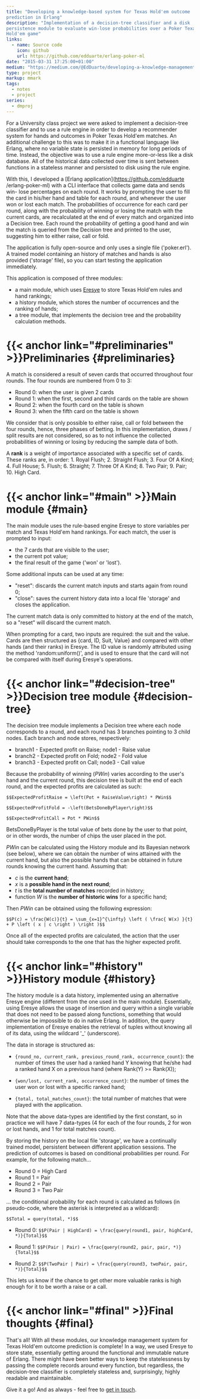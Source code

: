 ```yaml
---
title: "Developing a knowledge-based system for Texas Hold'em outcome
prediction in Erlang"
description: "Implementation of a decision-tree classifier and a disk
persistence module to evaluate win-lose probabilities over a Poker Texas
Hold'em game"
links:
  - name: Source code
    icon: github
    url: https://github.com/edduarte/erlang-poker-ml
date: "2015-03-31 17:25:00+01:00"
medium: "https://medium.com/@EdDuarte/developing-a-knowledge-management-system-for-texas-holdem-outcome-prediction-in-erlang-cf3440ab806b"
type: project
markup: mmark
tags:
  - notes
  - project
series:
  - dmproj
---
```


For a University class project we were asked to implement a decision-tree
classifier and to use a rule engine in order to develop a recommender system for
hands and outcomes in Poker Texas Hold'em matches. An additional challenge to
this was to make it in a functional language like Erlang, where no variable
state is persisted in memory for long periods of time. Instead, the objective
was to use a rule engine more-or-less like a disk database. All of the
historical data collected over time is sent between functions in a stateless
manner and persisted to disk using the rule engine.

With this, I developed a [Erlang application](https://github.com/edduarte
/erlang-poker-ml) with a CLI interface that collects game data and sends win-
lose percentages on each round. It works by prompting the user to fill the card
in his/her hand and table for each round, and whenever the user won or lost each
match. The probabilities of occurrence for each card per round, along with the
probability of winning or losing the match with the current cards, are
recalculated at the end of every match and organized into a Decision tree. Each
round the probability of getting a good hand and win the match is queried from
the Decision tree and printed to the user, suggesting him to either raise, call
or fold.

The application is fully open-source and only uses a single file ('poker.erl').
A trained model containing an history of matches and hands is also provided
('storage' file), so you can start testing the application immediately.

This application is composed of three modules:

- a main module, which uses [Eresye](http://sourceforge.net/projects/eresye/) to
  store Texas Hold'em rules and hand rankings;
- a history module, which stores the number of occurrences and the ranking of
  hands;
- a tree module, that implements the decision tree and the probability
  calculation methods.

# {{< anchor link="#preliminaries" >}}Preliminaries {#preliminaries}

A match is considered a result of seven cards that occurred throughout four
rounds. The four rounds are numbered from 0 to 3:

- Round 0: when the user is given 2 cards
- Round 1: when the first, second and third cards on the table are shown
- Round 2: when the fourth card on the table is shown
- Round 3: when the fifth card on the table is shown

We consider that is only possible to either raise, call or fold between the four
rounds, hence, three phases of betting. In this implementation, draws / split
results are not considered, so as to not influence the collected probabilities
of winning or losing by reducing the sample data of both.

A **rank** is a weight of importance associated with a specific set of cards.
These ranks are, in order: 1. Royal Flush; 2. Straight Flush; 3. Four Of A Kind; 4. Full House; 5. Flush; 6. Straight; 7. Three Of A Kind; 8. Two Pair; 9. Pair; 10. High Card.



# {{< anchor link="#main" >}}Main module {#main}

The main module uses the rule-based engine Eresye to store variables per match
and Texas Hold'em hand rankings. For each match, the user is prompted to input:

- the 7 cards that are visible to the user;
- the current pot value;
- the final result of the game ('won' or 'lost').

Some additional inputs can be used at any time:

- "reset": discards the current match inputs and starts again from round 0;
- "close": saves the current history data into a local file 'storage' and closes
  the application.

The current match data is only committed to history at the end of the match, so
a "reset" will discard the current match.

When prompting for a card, two inputs are required: the suit and the value.
Cards are then structured as {card, ID, Suit, Value} and compared with other
hands (and their ranks) in Eresye. The ID value is randomly attributed using the
method 'random:uniform()', and is used to ensure that the card will not be
compared with itself during Eresye's operations.



# {{< anchor link="#decision-tree" >}}Decision tree module {#decision-tree}

The decision tree module implements a Decision tree where each node corresponds
to a round, and each round has 3 branches pointing to 3 child nodes. Each branch
and node stores, respectively:

- branch1 - Expected profit on Raise; node1 - Raise value
- branch2 - Expected profit on Fold; node2 - Fold value
- branch3 - Expected profit on Call; node3 - Call value

Because the probability of winning (*PWin*) varies according to the user's hand
and the current round, this decision tree is built at the end of each round, and
the expected profits are calculated as such:

`$$ExpectedProfitRaise = \left(Pot + RaiseValue\right) * PWin$$`

`$$ExpectedProfitFold = -\left(BetsDoneByPlayer\right)$$`

`$$ExpectedProfitCall = Pot * PWin$$`

BetsDoneByPlayer is the total value of bets done by the user to that point, or
in other words, the number of chips the user placed in the pot.

*PWin* can be calculated using the History module and its Bayesian network (see
below), where we can obtain the number of wins attained with the current hand,
but also the possible hands that can be obtained in future rounds knowing the
current hand. Assuming that:
- *c* is the **current hand**;
- *x* is a **possible hand in the next round**;
- *t* is the **total number of matches** recorded in history;
- function *W* is the **number of historic wins** for a specific hand;

Then *PWin* can be obtained using the following expression:

`$$P(c) = \frac{W(c)}{t} = \sum_{x=1}^{\infty} \left ( \frac{ W(x) }{t} + P
\left ( x | c \right ) \right )$$`

Once all of the expected profits are calculated, the action that the user should
take corresponds to the one that has the higher expected profit.



# {{< anchor link="#history" >}}History module {#history}

The history module is a data history, implemented using an alternative Eresye
engine (different from the one used in the main module). Essentially, using
Eresye allows the usage of insertion and query within a single variable that
does not need to be passed along functions, something that would otherwise be
impossible to do in native Erlang. In addition, the query implementation of
Eresye enables the retrieval of tuples without knowing all of its data, using
the wildcard '_' (underscore).

The data in storage is structured as:

- ``{round_no, current_rank, previous_round_rank, occurrence_count}``: the
  number of times the user had a ranked hand Y knowing that he/she had a ranked
  hand X on a previous hand (where Rank(Y) >= Rank(X));

- ``{won/lost, current_rank, occurrence_count}``: the number of times the user
  won or lost with a specific ranked hand;

- ``{total, total_matches_count}``: the total number of matches that were played
  with the application.

Note that the above data-types are identified by the first constant, so in
practice we will have 7 data-types (4 for each of the four rounds, 2 for won or
lost hands, and 1 for total matches count).

By storing the history on the local file 'storage', we have a continually
trained model, persistent between different application sessions. The prediction
of outcomes is based on conditional probabilities per round. For example, for
the following match...

- Round 0 = High Card
- Round 1 = Pair
- Round 2 = Pair
- Round 3 = Two Pair

... the conditional probability for each round is calculated as follows (in
pseudo-code, where the asterisk is interpreted as a wildcard):

`$$Total = query(total, *)$$`

- Round 0: `$$P(Pair | HighCard) = \frac{query(round1, pair, highCard,
  *)}{Total}$$`

- Round 1: `$$P(Pair | Pair) = \frac{query(round2, pair, pair, *)}{Total}$$`

- Round 2: `$$P(TwoPair | Pair) = \frac{query(round3, twoPair, pair,
  *)}{Total}$$`

This lets us know if the chance to get other more valuable ranks is high enough
for it to be worth a raise or a call.

# {{< anchor link="#final" >}}Final thoughts {#final}

That's all! With all these modules, our knowledge management system for Texas
Hold'em outcome prediction is complete! In a way, we used Eresye to store state,
essentially getting around the functional and immutable nature of Erlang. There
might have been better ways to keep the statelessness by passing the complete
records around every function, but regardless, the decision-tree classifier is
completely stateless and, surprisingly, highly readable and maintainable.

Give it a go! And as always - feel free to [get in
touch](mailto:hi@edduarte.com).


<script async src="/js/math-code.js"></script>
<script async src="//cdn.bootcss.com/mathjax/2.7.1/MathJax.js?config=TeX-MML-AM_CHTML"></script>
